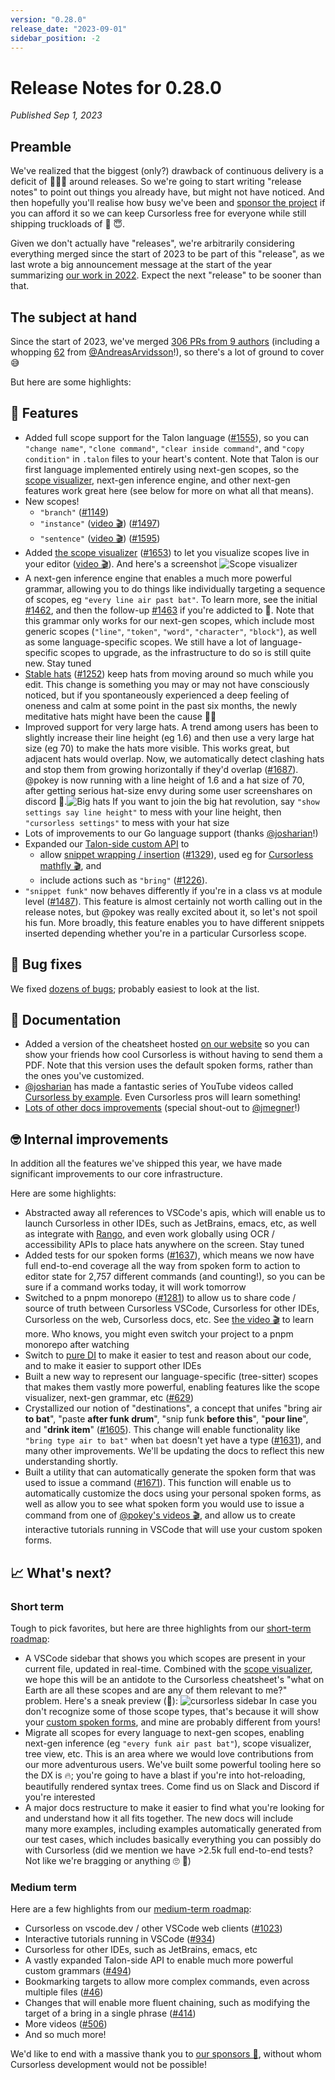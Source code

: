 ```yaml
---
version: "0.28.0"
release_date: "2023-09-01"
sidebar_position: -2
---
```


# Release Notes for 0.28.0

_Published Sep 1, 2023_

## Preamble

We've realized that the biggest (only?) drawback of continuous delivery is a deficit of 🙌🎉🎸 around releases. So we're going to start writing "release notes" to point out things you already have, but might not have noticed. And then hopefully you'll realise how busy we've been and [sponsor the project](https://github.com/sponsors/pokey) if you can afford it so we can keep Cursorless free for everyone while still shipping truckloads of 🙌 😇.

Given we don't actually have "releases", we're arbitrarily considering everything merged since the start of 2023 to be part of this "release", as we last wrote a big announcement message at the start of the year summarizing [our work in 2022](./2022-year-in-review.md). Expect the next "release" to be sooner than that.

## The subject at hand

Since the start of 2023, we've merged [306 PRs from 9 authors](https://github.com/cursorless-dev/cursorless/pulls?q=is%3Apr+is%3Amerged+merged%3A2023-01-01..2023-09-01+sort%3Aupdated-asc) (including a whopping [62](https://github.com/cursorless-dev/cursorless/pulls?q=is%3Apr+is%3Amerged+merged%3A2023-01-01..2023-09-01+sort%3Aupdated-asc+author%3AAndreasArvidsson+) from [@AndreasArvidsson](https://github.com/sponsors/AndreasArvidsson)!), so there's a lot of ground to cover 😅

But here are some highlights:

## 🚀 Features

- Added full scope support for the Talon language ([#1555](https://github.com/cursorless-dev/cursorless/pull/1555)), so you can `"change name"`, `"clone command"`, `"clear inside command"`, and `"copy condition"` in `.talon` files to your heart's content. Note that Talon is our first language implemented entirely using next-gen scopes, so the [scope visualizer](../scope-visualizer.md), next-gen inference engine, and other next-gen features work great here (see below for more on what all that means).
- New scopes!
  - `"branch"` ([#1149](https://github.com/cursorless-dev/cursorless/pull/1149))
  - `"instance"` ([video 🎬](https://youtu.be/rqWmwcfZ_sw)) ([#1497](https://github.com/cursorless-dev/cursorless/pull/1497))
  - `"sentence"` ([video 🎬](https://youtu.be/rdLH2GKJirE)) ([#1595](https://github.com/cursorless-dev/cursorless/pull/1595))
- Added [the scope visualizer](../scope-visualizer.md) ([#1653](https://github.com/cursorless-dev/cursorless/pull/1653)) to let you visualize scopes live in your editor ([video 🎬](https://youtu.be/BbXEzUrf5lU)). And here's a screenshot ![Scope visualizer](../images/visualize-funk.png)
- A next-gen inference engine that enables a much more powerful grammar, allowing you to do things like individually targeting a sequence of scopes, eg `"every line air past bat"`. To learn more, see the initial [#1462](https://github.com/cursorless-dev/cursorless/pull/1462), and then the follow-up [#1463](https://github.com/cursorless-dev/cursorless/pull/1463) if you're addicted to 🤯. Note that this grammar only works for our next-gen scopes, which include most generic scopes (`"line"`, `"token"`, `"word"`, `"character"`, `"block"`), as well as some language-specific scopes. We still have a lot of language-specific scopes to upgrade, as the infrastructure to do so is still quite new. Stay tuned
- [Stable hats](../hatAssignment.md) ([#1252](https://github.com/cursorless-dev/cursorless/pull/1252)) keep hats from moving around so much while you edit. This change is something you may or may not have consciously noticed, but if you spontaneously experienced a deep feeling of oneness and calm at some point in the past six months, the newly meditative hats might have been the cause 🎩🧘
- Improved support for very large hats. A trend among users has been to slightly increase their line height (eg 1.6) and then use a very large hat size (eg 70) to make the hats more visible. This works great, but adjacent hats would overlap. Now, we automatically detect clashing hats and stop them from growing horizontally if they'd overlap ([#1687](https://github.com/cursorless-dev/cursorless/pull/1687)). @pokey is now running with a line height of 1.6 and a hat size of 70, after getting serious hat-size envy during some user screenshares on discord 👒.![Big hats](big-hats.png) If you want to join the big hat revolution, say `"show settings say line height"` to mess with your line height, then `"cursorless settings"` to mess with your hat size
- Lots of improvements to our Go language support (thanks [@josharian](https://github.com/josharian)!)
- Expanded our [Talon-side custom API](../customization.md#public-talon-actions) to
  - allow [snippet wrapping / insertion](../customization.md#snippet-actions) ([#1329](https://github.com/cursorless-dev/cursorless/pull/1329)), used eg for [Cursorless mathfly 🎬](https://youtu.be/v0j2_W97_s0), and
  - include actions such as `"bring"` ([#1226](https://github.com/cursorless-dev/cursorless/pull/1226)).
- `"snippet funk"` now behaves differently if you're in a class vs at module level ([#1487](https://github.com/cursorless-dev/cursorless/pull/1487)). This feature is almost certainly not worth calling out in the release notes, but @pokey was really excited about it, so let's not spoil his fun. More broadly, this feature enables you to have different snippets inserted depending whether you're in a particular Cursorless scope.

## 🐛 Bug fixes

We fixed [dozens of bugs](https://github.com/cursorless-dev/cursorless/issues?q=is%3Aissue+is%3Aclosed+closed%3A2023-01-01..2023-09-01+reason%3Acompleted+sort%3Aupdated-asc+label%3Abug); probably easiest to look at the list.

## 📜 Documentation

- Added a version of the cheatsheet hosted [on our website](https://www.cursorless.org/cheatsheet) so you can show your friends how cool Cursorless is without having to send them a PDF. Note that this version uses the default spoken forms, rather than the ones you've customized.
- [@josharian](https://www.youtube.com/@josharian) has made a fantastic series of YouTube videos called [Cursorless by example](https://www.youtube.com/watch?v=2hPwfBCtXws&list=PLbN8ceamGu2c6JrNf83EWyP6K5K77MzVZ). Even Cursorless pros will learn something!
- [Lots of other docs improvements](https://github.com/cursorless-dev/cursorless/pulls?q=is%3Apr+is%3Amerged+merged%3A2023-01-01..2023-09-01+sort%3Aupdated-asc+label%3Adocumentation) (special shout-out to [@jmegner](https://github.com/jmegner)!)

## 🤓 Internal improvements

In addition all the features we've shipped this year, we have made significant improvements to our core infrastructure.

Here are some highlights:

- Abstracted away all references to VSCode's apis, which will enable us to launch Cursorless in other IDEs, such as JetBrains, emacs, etc, as well as integrate with [Rango](https://github.com/david-tejada/rango/), and even work globally using OCR / accessibility APIs to place hats anywhere on the screen. Stay tuned
- Added tests for our spoken forms ([#1637](https://github.com/cursorless-dev/cursorless/pull/1637)), which means we now have full end-to-end coverage all the way from spoken form to action to editor state for 2,757 different commands (and counting!), so you can be sure if a command works today, it will work tomorrow
- Switched to a pnpm monorepo ([#1281](https://github.com/cursorless-dev/cursorless/pull/1281)) to allow us to share code / source of truth between Cursorless VSCode, Cursorless for other IDEs, Cursorless on the web, Cursorless docs, etc. See [the video 🎬](https://youtu.be/Od7BZHc7w6c) to learn more. Who knows, you might even switch your project to a pnpm monorepo after watching
- Switch to [pure DI](https://blog.ploeh.dk/2014/06/10/pure-di/) to make it easier to test and reason about our code, and to make it easier to support other IDEs
- Built a new way to represent our language-specific (tree-sitter) scopes that makes them vastly more powerful, enabling features like the scope visualizer, next-gen grammar, etc ([#629](https://github.com/cursorless-dev/cursorless/pull/629))
- Crystallized our notion of "destinations", a concept that unifes "bring air **to bat**", "paste **after funk drum**", "snip funk **before this**", "**pour line**", and "**drink item**" ([#1605](https://github.com/cursorless-dev/cursorless/pull/1605)). This change will enable functionality like `"bring type air to bat"` when `bat` doesn't yet have a type ([#1631](https://github.com/cursorless-dev/cursorless/issues/1631)), and many other improvements. We'll be updating the docs to reflect this new understanding shortly.
- Built a utility that can automatically generate the spoken form that was used to issue a command ([#1671](https://github.com/cursorless-dev/cursorless/pull/1671)). This function will enable us to automatically customize the docs using your personal spoken forms, as well as allow you to see what spoken form you would use to issue a command from one of [@pokey's videos 🎬](https://www.youtube.com/@PokeyRuleJams), and allow us to create interactive tutorials running in VSCode that will use your custom spoken forms.

## 📈 What's next?

### Short term

Tough to pick favorites, but here are three highlights from our [short-term roadmap](https://github.com/cursorless-dev/cursorless/milestone/10):

- A VSCode sidebar that shows you which scopes are present in your current file, updated in real-time. Combined with the [scope visualizer](../scope-visualizer.md), we hope this will be an antidote to the Cursorless cheatsheet's "what on Earth are all these scopes and are any of them relevant to me?" problem. Here's a sneak preview (🤫): ![cursorless sidebar](sidebar-sneak-preview.png) In case you don't recognize some of those scope types, that's because it will show your [custom spoken forms](../customization.md), and mine are probably different from yours!
- Migrate all scopes for every language to next-gen scopes, enabling next-gen inference (eg `"every funk air past bat"`), scope visualizer, tree view, etc. This is an area where we would love contributions from our more adventurous users. We've built some powerful tooling here so the DX is 🔥; you're going to have a blast if you're into hot-reloading, beautifully rendered syntax trees. Come find us on Slack and Discord if you're interested
- A major docs restructure to make it easier to find what you're looking for and understand how it all fits together. The new docs will include many more examples, including examples automatically generated from our test cases, which includes basically everything you can possibly do with Cursorless (did we mention we have >2.5k full end-to-end tests? Not like we're bragging or anything 🙄 💅)

### Medium term

Here are a few highlights from our [medium-term roadmap](https://github.com/cursorless-dev/cursorless/milestone/8):

- Cursorless on vscode.dev / other VSCode web clients ([#1023](https://github.com/cursorless-dev/cursorless/issues/1023))
- Interactive tutorials running in VSCode ([#934](https://github.com/cursorless-dev/cursorless/issues/934))
- Cursorless for other IDEs, such as JetBrains, emacs, etc
- A vastly expanded Talon-side API to enable much more powerful custom grammars ([#494](https://github.com/cursorless-dev/cursorless/issues/494))
- Bookmarking targets to allow more complex commands, even across multiple files ([#46](https://github.com/cursorless-dev/cursorless/issues/46))
- Changes that will enable more fluent chaining, such as modifying the target of a bring in a single phrase ([#414](https://github.com/cursorless-dev/cursorless/issues/414))
- More videos ([#506](https://github.com/cursorless-dev/cursorless/discussions/506))
- And so much more!

We'd like to end with a massive thank you to [our sponsors 🎉](https://github.com/sponsors/pokey), without whom Cursorless development would not be possible!
